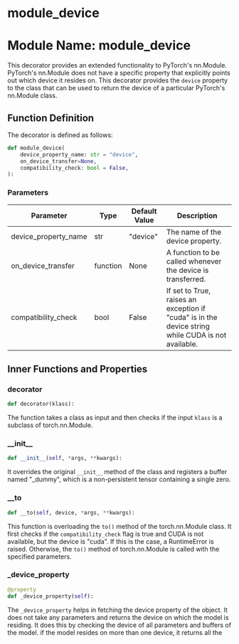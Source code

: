 # module_device

# Module Name: module_device

This decorator provides an extended functionality to PyTorch's nn.Module. PyTorch's nn.Module does not have a specific property that explicitly points out which device it resides on. This decorator provides the `device` property to the class that can be used to return the device of a particular PyTorch's nn.Module class.

## Function Definition

The decorator is defined as follows:

```python
def module_device(
    device_property_name: str = "device",
    on_device_transfer=None,
    compatibility_check: bool = False,
):
```

### Parameters

| Parameter              | Type    | Default Value | Description |
|------------------------|---------|---------------|-------------|
| device_property_name   | str     | "device"        | The name of the device property. |
| on_device_transfer     | function| None            | A function to be called whenever the device is transferred.|
| compatibility_check    | bool    | False           | If set to True, raises an exception if "cuda" is in the device string while CUDA is not available. |

## Inner Functions and Properties

### decorator

```python
def decorator(klass):
```
The function takes a class as input and then checks if the input `klass` is a subclass of torch.nn.Module.

### \_\_init\_\_

```python
def __init__(self, *args, **kwargs):
```
It overrides the original `__init__` method of the class and registers a buffer named "_dummy", which is a non-persistent tensor containing a single zero. 

### \_\_to

```python
def __to(self, device, *args, **kwargs):
```
This function is overloading the `to()` method of the torch.nn.Module class. It first checks if the `compatibility_check` flag is true and CUDA is not available, but the device is "cuda". If this is the case, a RuntimeError is raised. Otherwise, the `to()` method of torch.nn.Module is called with the specified parameters.

### _device_property

```python
@property
def _device_property(self):
```
The `_device_property` helps in fetching the device property of the object. It does not take any parameters and returns the device on which the model is residing. It does this by checking the device of all parameters and buffers of the model. if the model resides on more than one device, it returns all the
